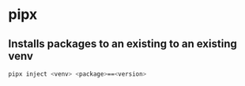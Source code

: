# pipx

## Installs packages to an existing  to an existing venv
```bash
pipx inject <venv> <package>==<version>
```